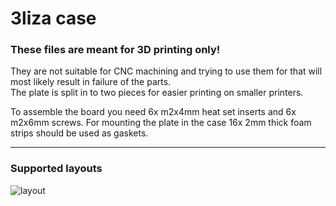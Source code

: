 # 3liza case

### These files are meant for 3D printing only! 

They are not suitable for CNC machining and trying to use them for that will most likely result in failure of the parts.  
The plate is split in to two pieces for easier printing on smaller printers.

To assemble the board you need 6x m2x4mm heat set inserts and 6x m2x6mm screws.
For mounting the plate in the case 16x 2mm thick foam strips should be used as gaskets.

---

### Supported layouts

<img src="https://i.imgur.com/PxcwWuB.png" alt="layout"/>
